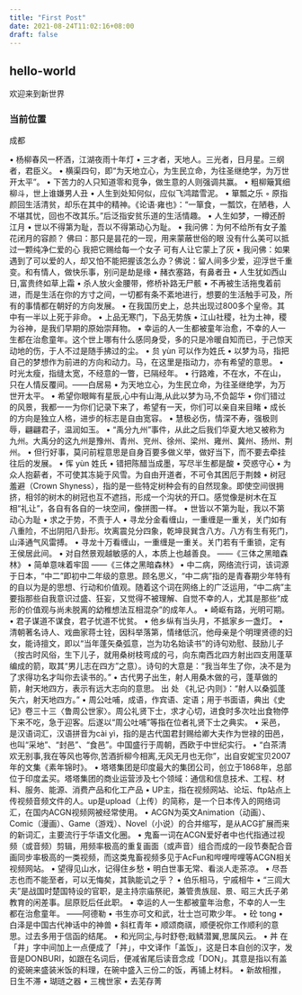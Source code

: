 ```yaml
---
title: "First Post"
date: 2021-08-24T11:02:16+08:00
draft: false 
---
```


## hello-world
欢迎来到新世界

### 当前位置
成都

• 杨柳春风一杯酒，江湖夜雨十年灯
• 三才者，天地人。三光者，日月星。三纲者，君臣义。
• 横渠四句，即“为天地立心，为生民立命，为往圣继绝学，为万世开太平”。
• 下苦力的人只知道零和竞争，做生意的人则强调共赢。
• 粗柳簸箕细柳斗，世上谁嫌男人丑
• 人生到处知何似，应似飞鸿踏雪泥。
• 箪瓢之乐
◦ 原指颜回生活清贫，却乐在其中的精神。《论语·雍也》：“一箪食，一瓢饮，在陋巷，人不堪其忧，回也不改其乐。”后泛指安贫乐道的生活情趣。
• 人生如梦，一樽还酹江月
• 世以不得第为耻，吾以不得第动心为耻。
• 我问佛：为何不给所有女子羞花闭月的容颜？ 佛曰：那只是昙花的一现，用来蒙蔽世俗的眼 没有什么美可以抵过一颗纯净仁爱的心 我把它赐给每一个女子 可有人让它蒙上了灰
• 我问佛：如果遇到了可以爱的人，却又怕不能把握该怎么办？佛说：留人间多少爱，迎浮世千重变。和有情人，做快乐事，别问是劫是缘
• 赭衣塞路，有鼻者丑
• 人生犹如西山日,富贵终如草上霜
• 杀人放火金腰带，修桥补路无尸骸
• 不再被生活拖曳着前进，而是生活在你的方寸之间，一切都有条不紊地进行，想要的生活触手可及，所有的事情都在朝好的方向发展。
• 在我国历史上，总共出现过800多个皇帝。其中有一半以上死于非命。
• 上品无寒门，下品无势族
• 江山社稷，社为土神，稷为谷神，是我们早期的原始崇拜物。
• 幸运的人一生都被童年治愈，不幸的人一生都在治愈童年。这个世上哪有什么感同身受，多的只是冷暖自知而已，于己惊天动地的伤，于人不过是随手拂过的尘。
• 贠 yùn 可以作为姓氏
• 以梦为马，指把自己的梦想作为前进的方向和动力。马，在这里是指动力，亦有希望的意思。
• 时光太瘦，指缝太宽，不经意的一瞥，已隔经年。
• 行路难，不在水，不在山，只在人情反覆间。——白居易
• 为天地立心，为生民立命，为往圣继绝学，为万世开太平。
• 希望你眼眸有星辰,心中有山海,从此以梦为马,不负韶华
• 你们错过的风景，我都一一为你们记录下来了，希望有一天，你们可以亲自来目睹
• 成长的方向是独立人格，进步的标志是自由宽容。
• 慧极必伤，情深不寿，强极则辱，翩翩君子，温润如玉。
• “禹分九州”事件，从此之后我们华夏大地又被称为九州。大禹分的这九州是豫州、青州、兖州、徐州、梁州、雍州、冀州、扬州、荆州。
• 但行好事，莫问前程意思是自身百要多做义举，做好当下，而不要去牵挂往后的发展。
• 恽 yùn 姓氏
• 错把陈醋当成墨，写尽半生都是酸
• 荧惑守心
• 为众人抱薪者，不可使其冻毙于风雪。为自由开道者，不可令其困厄于荆棘
• 树冠羞避（Crown Shyness），指的是一些特定树种会有的自然现象。即使空间很拥挤，相邻的树木的树冠也互不遮挡，形成一个沟状的开口。感觉像是树木在互相“礼让”，各自有各自的一块空间，像拼图一样。
• 世皆以不第为耻，我以不第动心为耻
• 求之于势，不责于人
• 寻龙分金看缠山，一重缠是一重关，关门如有八重险，不出阴阳八卦形。坎离震兑分四象，乾坤艮巽含八方。八方有生有死门，山泽通气风雷搏。
• 寻龙十万看缠山，一重缠是一重关。关门若有千重锁，定有王侯居此间。
• 对自然景观越敏感的人，本质上也越善良。 ——《三体之黑暗森林》
• 简单意味着牢固 ——《三体之黑暗森林》
• 中二病，网络流行词，该词源于日本，“中二”即初中二年级的意思。顾名思义，“中二病”指的是青春期少年特有的自以为是的思想、行动和价值观。随着这个词在网络上的广泛运用，“中二病”主要指那些自我意识过盛、狂妄，又觉得不被理解、自觉不幸的人，尤其是那些“成形的价值观与尚未脱离的幼稚想法互相混杂”的成年人。
• 崎岖有路，光明可期。
• 君子谋道不谋食，君子忧道不忧贫。
• 他乡纵有当头月，不抵家乡一盏灯。
• 清朝著名诗人、戏曲家蒋士铨，因科举落第，情绪低沉，他母亲是个明理贤德的妇女，能诗擅文，即以“当年蓬矢桑弧意，岂为功名始读书”的诗句劝慰、鼓励儿子（按古时风俗，生下儿子，就用桑树枝弯成的弓，向东南西北四方射出四支用蓬草编成的箭，取其“男儿志在四方”之意）。诗句的大意是：“我当年生了你，决不是为了求得功名才叫你去读书的。”
• 古代男子出生，射人用桑木做的弓，蓬草做的箭，射天地四方，表示有远大志向的意思。 出 处 《礼记·内则》：“射人以桑弧蓬矢六，射天地四方。”
• 周公吐哺，成语，作宾语、定语；用于书面语，典出《史记》卷三十三〈鲁周公世家〉。周公礼贤下士，求才心切，进食时多次吐出食物停下来不吃，急于迎客。后遂以“周公吐哺”等指在位者礼贤下士之典实。
• 采邑，是汉语词汇，汉语拼音为cài yì，指的是古代国君封赐给卿大夫作为世禄的田邑，也叫“采地”、“封邑”、“食邑”。中国盛行于周朝，西欧于中世纪实行。
• “白茶清欢无别事,我在等风也等你,苦酒折柳今相离,无风无月也无你”，出自安妮宝贝2007年的文集《素年锦时》。
• 塔塔集团是印度最大的集团公司，创立于1868年，总部位于印度孟买。塔塔集团的商业运营涉及七个领域：通信和信息技术、工程、材料、服务、能源、消费产品和化工产品
• UP主，指在视频网站、论坛、ftp站点上传视频音频文件的人。up是upload（上传）的简称，是一个日本传入的网络词汇，在国内ACGN视频网被经常使用。
• ACGN为英文Animation（动画）、Comic（漫画）、Game（游戏）、Novel（小说）的合并缩写，是从ACG扩展而来的新词汇，主要流行于华语文化圈。
• 鬼畜一词在ACGN爱好者中也代指通过视频（或音频）剪辑，用频率极高的重复画面（或声音）组合而成的一段节奏配合音画同步率极高的一类视频，而这类鬼畜视频多见于AcFun和哔哩哔哩等ACGN相关视频网站。
• 望得见山水，记得住乡愁
• 明白世事无常、看淡人走茶凉。
• 尽吾志也而不能至者，可以无悔矣，其孰能讥之乎？
• 伯乐相马，宁戚相牛
• “三闾大夫”是战国时楚国特设的官职，是主持宗庙祭祀，兼管贵族屈、景、昭三大氏子弟教育的闲差事。屈原贬后任此职。
• 幸运的人一生都被童年治愈，不幸的人一生都在治愈童年。 ——阿德勒 
• 书生亦可文和武，壮士岂可欺少年。
• 砼 tong
• 白泽是中国古代神话中的神兽
• 斜杠青年
• 顺颂商祺，顺便祝你工作顺利的意思。过去多用于信函的结尾。
• 和光同尘,与时舒卷;戢鳞潜翼,思属风云。
• 丼 在「井」字中间加上一点便成了「丼」，中文译作「盖饭」，这是日本自创的汉字，发音是DONBURI，如跟在名词后，便减省尾后读音念成「DON」。其意是指以有盖的瓷碗来盛装米饭的料理，在碗中盛入三份二的饭，再铺上材料。
• 新故相推，日生不滞
• 瑚琏之器
• 三槐世家
• 去芜存菁
